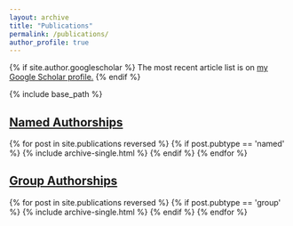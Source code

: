 ```yaml
---
layout: archive
title: "Publications"
permalink: /publications/
author_profile: true
---
```


{% if site.author.googlescholar %}
  The most recent article list is on <u><a href="{{site.author.googlescholar}}">my Google Scholar profile</a>.</u>
{% endif %}

{% include base_path %}

<h2><u>Named Authorships</u></h2>
{% for post in site.publications reversed %}
  {% if post.pubtype == 'named' %}
      {% include archive-single.html %}
  {% endif %}
{% endfor %}


<h2><u>Group Authorships</u></h2>
{% for post in site.publications reversed %}
  {% if post.pubtype == 'group' %}
      {% include archive-single.html %}
  {% endif %}
{% endfor %}

